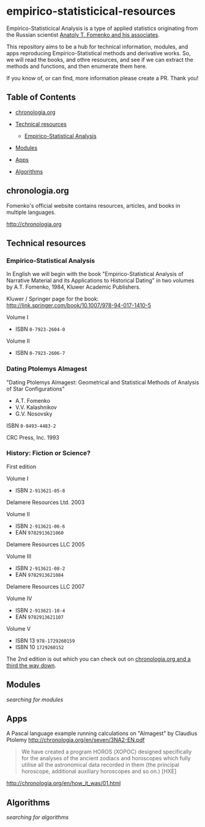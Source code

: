 # empirico-statisticical-resources

Empirico-Statisticical Analysis is a type of applied statistics originating from the Russian scientist [Anatoly T. Fomenko and his associates](http://chronologia.org/en/autors.html).

This repository aims to be a hub for technical information, modules, and apps reproducing Empirico-Statistical methods and derivative works. So, we will read the books, and othre resources, and see if we can extract the methods and functions, and then enumerate them here.

If you know of, or can find, more information please create a PR. Thank you!

## Table of Contents

+ [chronologia.org](#chronologiaorg)

+ [Technical resources](#technical-resources)

  + [Empirico-Statistical Analysis](#empirico-statistical-analysis)

+ [Modules](#modules)

+ [Apps](#apps)

+ [Algorithms](#algorithms)

## chronologia.org

Fomenko's official website contains resources, articles, and books in multiple languages.

<http://chronologia.org>

## Technical resources

### Empirico-Statistical Analysis

In English we will begin with the book "Empirico-Statistical Analysis of Narrative Material and its Applications to Historical Dating" in two volumes by A.T. Fomenko, 1984, Kluwer Academic Publishers.

Kluwer / Springer page for the book:
<http://link.springer.com/book/10.1007/978-94-017-1410-5>

Volume I 

+ ISBN `0-7923-2604-0`

Volume II

+ ISBN `0-7923-2606-7`

### Dating Ptolemys Almagest

"Dating Ptolemys Almagest: Geometrical and Statistical Methods of Analysis of Star Configurations"

+ A.T. Fomenko
+ V.V. Kalashnikov
+ G.V. Nosovsky

ISBN `0-8493-4483-2`

CRC Press, Inc. 1993

### History: Fiction or Science?

First edition

Volume I

+ ISBN `2-913621-05-8`

Delamere Resources Ltd. 2003

Volume II

+ ISBN `2-913621-06-6`
+ EAN `9782913621060`

Delamere Resources LLC 2005

Volume III

+ ISBN `2-913621-08-2`
+ EAN `9782913621084`

Delamere Resources LLC 2007

Volume IV

+ ISBN `2-913621-10-4`
+ EAN `9782913621107`

Volume V

+ ISBN 13 `978-1729260159`
+ ISBN 10 `1729260152`

The 2nd edition is out which you can check out on [chronologia.org and a third the way down](http://chronologia.org/en/index.html).

## Modules

*searching for modules*

## Apps

A Pascal language example running calculations on "Almagest" by Claudius Ptolemy
<http://chronologia.org/en/seven/3NA2-EN.pdf>

> We have created a program HOROS (ХОРОС) designed specifically for the analyses of the ancient zodiacs and horoscopes which fully utilise all the astronomical data recorded in them (the principal horoscope, additional auxiliary horoscopes and so on.) [НХЕ]

<http://chronologia.org/en/how_it_was/01.html>

## Algorithms

*searching for algorithms*
